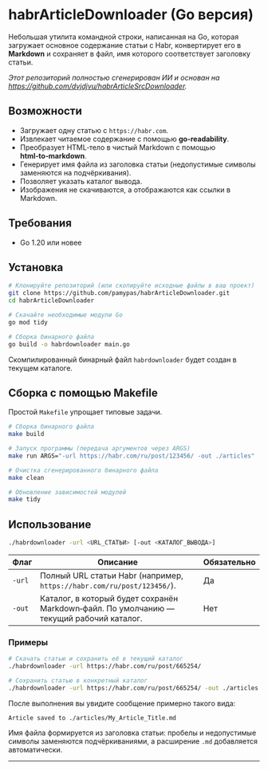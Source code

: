 # habrArticleDownloader (Go версия)

Небольшая утилита командной строки, написанная на Go, которая загружает основное содержание статьи с Habr, конвертирует его в **Markdown** и сохраняет в файл, имя которого соответствует заголовку статьи.

_Этот репозиторий полностью сгенерирован ИИ и основан на https://github.com/dvjdjvu/habrArticleSrcDownloader._

## Возможности

- Загружает одну статью с `https://habr.com`.
- Извлекает читаемое содержание с помощью **go‑readability**.
- Преобразует HTML‑тело в чистый Markdown с помощью **html‑to‑markdown**.
- Генерирует имя файла из заголовка статьи (недопустимые символы заменяются на подчёркивания).
- Позволяет указать каталог вывода.
- Изображения не скачиваются, а отображаются как ссылки в Markdown.

## Требования

- Go 1.20 или новее

## Установка

```bash
# Клонируйте репозиторий (или скопируйте исходные файлы в ваш проект)
git clone https://github.com/pamypas/habrArticleDownloader.git
cd habrArticleDownloader

# Скачайте необходимые модули Go
go mod tidy

# Сборка бинарного файла
go build -o habrdownloader main.go
```

Скомпилированный бинарный файл `habrdownloader` будет создан в текущем каталоге.

## Сборка с помощью Makefile

Простой `Makefile` упрощает типовые задачи.

```bash
# Сборка бинарного файла
make build

# Запуск программы (передача аргументов через ARGS)
make run ARGS="-url https://habr.com/ru/post/123456/ -out ./articles"

# Очистка сгенерированного бинарного файла
make clean

# Обновление зависимостей модулей
make tidy
```

## Использование

```bash
./habrdownloader -url <URL_СТАТЬИ> [-out <КАТАЛОГ_ВЫВОДА>]
```

| Флаг   | Описание                                                                                 | Обязательно |
| ------ | ---------------------------------------------------------------------------------------- | ----------- |
| `-url` | Полный URL статьи Habr (например, `https://habr.com/ru/post/123456/`).                   | Да          |
| `-out` | Каталог, в который будет сохранён Markdown‑файл. По умолчанию — текущий рабочий каталог. | Нет         |

### Примеры

```bash
# Скачать статью и сохранить её в текущий каталог
./habrdownloader -url https://habr.com/ru/post/665254/

# Сохранить статью в конкретный каталог
./habrdownloader -url https://habr.com/ru/post/665254/ -out ./articles
```

После выполнения вы увидите сообщение примерно такого вида:

```
Article saved to ./articles/My_Article_Title.md
```

Имя файла формируется из заголовка статьи: пробелы и недопустимые символы заменяются подчёркиваниями, а расширение `.md` добавляется автоматически.

---

